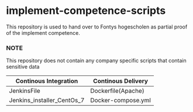 # implement-competence-scripts

This repository is used to hand over to Fontys hogescholen as partial proof of the implement competence.
### NOTE
This repository does not contain any company specific scripts that contain sensitive data


Continous Integration  | Continous Delivery
------------- | -------------
JenkinsFile  | Dockerfile(Apache)
Jenkins\_installer\_CentOs\_7  | Docker-compose.yml
